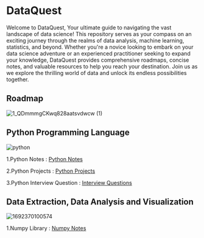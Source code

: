 # DataQuest
Welcome to DataQuest, 
Your ultimate guide to navigating the vast landscape of data science! This repository serves as your compass on an exciting journey through the realms of data analysis, machine learning, statistics, and beyond. Whether you're a novice looking to embark on your data science adventure or an experienced practitioner seeking to expand your knowledge, DataQuest provides comprehensive roadmaps, concise notes, and valuable resources to help you reach your destination. Join us as we explore the thrilling world of data and unlock its endless possibilities together.

 
 ## Roadmap 
 
 ![1_QDmmmgCKwq828aatsvdwcw (1)](https://github.com/Ishikakataria06/DataQuest/assets/147333547/853852ef-7bb6-4356-8070-d282f4cc29b8)

 ## Python Programming Language 
 
 ![python](https://github.com/Ishikakataria06/DataQuest/assets/147333547/9aca4c4b-2045-472c-8576-c38033cf567d)
 
 1.Python Notes : [Python Notes](https://github.com/Ishikakataria06/DataQuest/blob/main/Python%20Notes.ipynb)
 
 2.Python Projects : [Python Projects](https://github.com/Ishikakataria06/Basic-Python-Projects)

 3.Python Interview Question : [Interview Questions](https://github.com/Ishikakataria06/DataQuest/blob/main/Interview%20Question.ipynb)

 ## Data Extraction, Data Analysis and Visualization
![1692370100574](https://github.com/Ishikakataria06/DataQuest/assets/147333547/493c2615-6e08-41a1-91b4-64bb9cfa66fc)

 1.Numpy Library : [Numpy Notes](https://github.com/Ishikakataria06/DataQuest/blob/main/Numpy%20Notes.ipynb)



